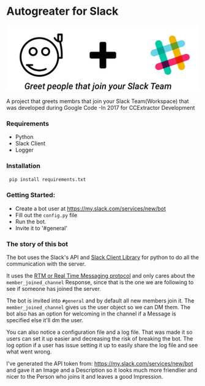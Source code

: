 # Autogreater for Slack
![](images/image.png)

A project that greets membrs that join your Slack Team(Workspace) that was developed during Google Code -In 2017 for CCExtractor Development

### Requirements

* Python
* Slack Client
* Logger

### Installation
` pip install requirements.txt`

### Getting Started:

* Create a bot user at https://my.slack.com/services/new/bot
* Fill out the `config.py`  file
* Run the bot.
* Invite it to '#general'

### The story of this bot

The bot uses the Slack's API and [Slack Client Library](https://github.com/slackapi/python-slackclient) for python to do all the communication with the server. 

It uses the [RTM or Real Time Messaging protocol](https://api.slack.com/rtm) and only cares about the `member_joined_channel` Response, since that is the one we are following to see if someone has joined the server. 

The bot is invited into `#general` and by default all new members join it. The `member_joined_channel` gives us the user object so we can DM them. The bot also has an option for welcoming in the channel if a Message is specified else it'll dm the user.

You can also notice a configuration file and a log file. That was made it so users can set it up easier and decreasing the risk of breaking the bot. The log option if a user has issue setting it up to easily share the log file and see what went wrong.

I've generated the API token from: https://my.slack.com/services/new/bot and gave it an Image and a Description so it looks much more friendlier and nicer to the Person who joins it and leaves a good Impression.
